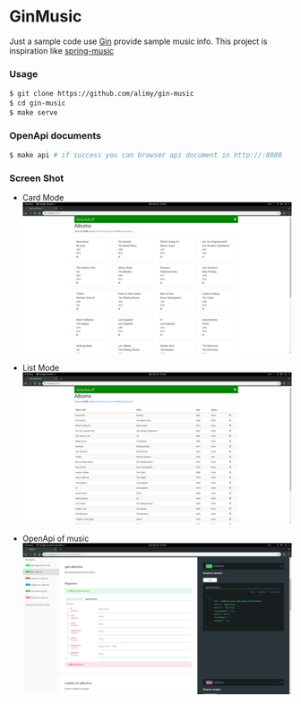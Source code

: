 # GinMusic
Just a sample code use [Gin](https://github.com/gin-gonic/gin) provide sample music info.
This project is inspiration like [spring-music](https://github.com/cloudfoundry-samples/spring-music)

### Usage
```bash
$ git clone https://github.com/alimy/gin-music
$ cd gin-music
$ make serve
```

### OpenApi documents
```bash
$ make api # if success you can browser api document in http://:8080
```

### Screen Shot
* Card Mode
![screenshot_index_c](https://raw.githubusercontent.com/alimy/mir-music/master/docs/pictures/screenshot_index_c.png)

* List Mode
![screenshot_index_l](https://raw.githubusercontent.com/alimy/mir-music/master/docs/pictures/screenshot_index_l.png)

* OpenApi of music 
![screenshot_openapi](https://raw.githubusercontent.com/alimy/mir-music/master/docs/pictures/screenshot_openapi.png)
